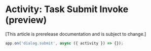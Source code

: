 # Activity: Task Submit Invoke (preview)

[This article is prerelease documentation and is subject to change.]

<!-- langtabs-start -->
```typescript
app.on('dialog.submit', async ({ activity }) => {});
```
<!-- langtabs-end -->